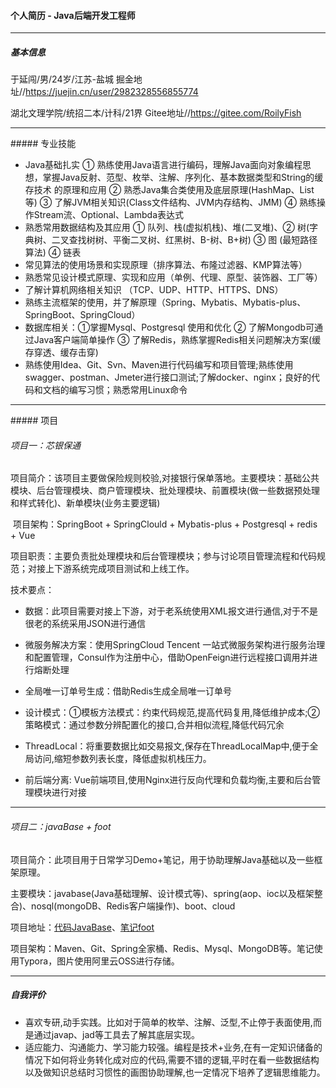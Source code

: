 #### 个人简历 - Java后端开发工程师

<hr>

##### 基本信息

于延闯/男/24岁/江苏-盐城                              						掘金地址//https://juejin.cn/user/2982328556855774

湖北文理学院/统招二本/计科/21界                                                             Gitee地址//https://gitee.com/RoilyFish

<hr>
##### 专业技能

- Java基础扎实  ① 熟练使用Java语言进行编码，理解Java面向对象编程思想，掌握Java反射、范型、枚举、注解、序列化、基本数据类型和String的缓存技术 的原理和应用    ② 熟悉Java集合类使用及底层原理(HashMap、List等)   ③ 了解JVM相关知识(Class文件结构、JVM内存结构、JMM)  ④ 熟练操作Stream流、Optional、Lambda表达式
- 熟悉常用数据结构及其应用  ① 队列、栈(虚拟机栈)、堆(二叉堆)、② 树(字典树、二叉查找树树、平衡二叉树、红黑树、B-树、B+树)  ③ 图 (最短路径算法)  ④ 链表
- 常见算法的使用场景和实现原理（排序算法、布隆过滤器、KMP算法等）
- 熟悉常见设计模式原理、实现和应用（单例、代理、原型、装饰器、工厂等）
- 了解计算机网络相关知识  （TCP、UDP、HTTP、HTTPS、DNS）
- 熟练主流框架的使用，并了解原理（Spring、Mybatis、Mybatis-plus、SpringBoot、SpringCloud）
- 数据库相关：①掌握Mysql、Postgresql 使用和优化  ② 了解Mongodb可通过Java客户端简单操作 ③  了解Redis，熟练掌握Redis相关问题解决方案(缓存穿透、缓存击穿)
- 熟练使用Idea、Git、Svn、Maven进行代码编写和项目管理;熟练使用swagger、postman、Jmeter进行接口测试;了解docker、nginx；良好的代码和文档的编写习惯；熟悉常用Linux命令

<hr>
##### 项目

###### 项目一：芯银保通

​	项目简介：该项目主要做保险规则校验,对接银行保单落地。主要模块：基础公共模块、后台管理模块、商户管理模块、批处理模块、前置模块(做一些数据预处理和样式转化)、新单模块(业务主要逻辑)

​	项目架构：SpringBoot + SpringClould + Mybatis-plus +  Postgresql  +  redis + Vue

​	项目职责：主要负责批处理模块和后台管理模块；参与讨论项目管理流程和代码规范；对接上下游系统完成项目测试和上线工作。

技术要点：

- 数据：此项目需要对接上下游，对于老系统使用XML报文进行通信,对于不是很老的系统采用JSON进行通信
- 微服务解决方案：使用SpringCloud Tencent 一站式微服务架构进行服务治理和配置管理，Consul作为注册中心，借助OpenFeign进行远程接口调用并进行熔断处理

- 全局唯一订单号生成：借助Redis生成全局唯一订单号

- 设计模式：①模板方法模式：约束代码规范,提高代码复用,降低维护成本;②策略模式：通过参数分辨配置化的接口,合并相似流程,降低代码冗余

- ThreadLocal：将重要数据比如交易报文,保存在ThreadLocalMap中,便于全局访问,缩短参数列表长度，降低虚拟机栈压力。

- 前后端分离: Vue前端项目,使用Nginx进行反向代理和负载均衡,主要和后台管理模块进行对接


<hr>

###### 项目二：javaBase + foot

项目简介：此项目用于日常学习Demo+笔记，用于协助理解Java基础以及一些框架原理。

主要模块：javabase(Java基础理解、设计模式等)、spring(aop、ioc以及框架整合)、nosql(mongoDB、Redis客户端操作)、boot、cloud

项目地址：[代码JavaBase](https://gitee.com/RoilyFish/javabase)、[笔记foot](https://gitee.com/RoilyFish/foot)

项目架构：Maven、Git、Spring全家桶、Redis、Mysql、MongoDB等。笔记使用Typora，图片使用阿里云OSS进行存储。

<hr>

##### 自我评价

- 喜欢专研,动手实践。比如对于简单的枚举、注解、泛型,不止停于表面使用,而是通过javap、jad等工具去了解其底层实现。
- 适应能力、沟通能力、学习能力较强。编程是技术+业务,在有一定知识储备的情况下如何将业务转化成对应的代码,需要不错的逻辑,平时在看一些数据结构以及做知识总结时习惯性的画图协助理解,也一定情况下培养了逻辑思维能力。



















